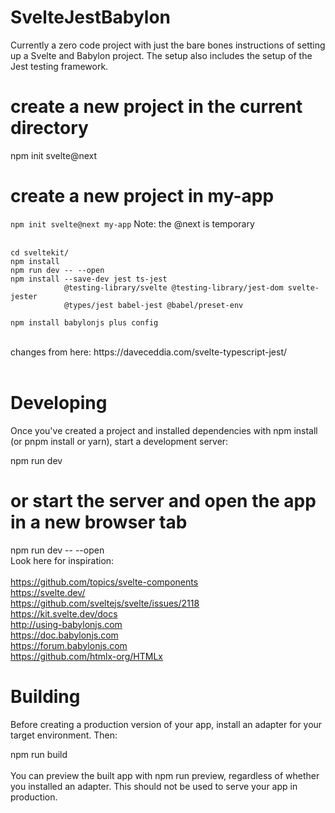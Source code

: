 # SvelteJestBabylon
Currently a zero code project with just the bare bones instructions of setting up a Svelte and Babylon project. The setup also includes the setup of the Jest testing framework.

# create a new project in the current directory
npm init svelte@next

# create a new project in my-app
```npm init svelte@next my-app```
Note: the @next is temporary <BR>
 <BR>
```npm init svelte@next sveltekit
cd sveltekit/ 
npm install 
npm run dev -- --open 
npm install --save-dev jest ts-jest  
            @testing-library/svelte @testing-library/jest-dom svelte-jester  
            @types/jest babel-jest @babel/preset-env

npm install babylonjs plus config
```
 <BR>
changes from here: https://daveceddia.com/svelte-typescript-jest/ <BR>
 <BR>

# Developing
Once you've created a project and installed dependencies with npm install (or pnpm install or yarn), start a development server:

npm run dev <BR>

# or start the server and open the app in a new browser tab
npm run dev -- --open <BR>
Look here for inspiration: <BR>
 <BR>
https://github.com/topics/svelte-components <BR>
https://svelte.dev/ <BR>
https://github.com/sveltejs/svelte/issues/2118 <BR>
https://kit.svelte.dev/docs <BR>
http://using-babylonjs.com <BR>
https://doc.babylonjs.com <BR>
https://forum.babylonjs.com <BR>
https://github.com/htmlx-org/HTMLx <BR>


# Building
Before creating a production version of your app, install an adapter for your target environment. Then: 

npm run build <BR>
 <BR>
You can preview the built app with npm run preview, regardless of whether you installed an adapter. This should not be used to serve your app in production. <BR>
